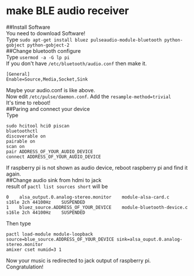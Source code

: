 # make BLE audio receiver  
##Install Software  
You need to download Software!  
Type `sudo apt-get install bluez pulseaudio-module-bluetooth python-gobject python-gobject-2`  
##Change bluetooth configure  
Type `usermod -a -G lp pi`  
If you don't have `/etc/bluetooth/audio.conf` then make it.  
```
[General]  
Enable=Source,Media,Socket,Sink  
```
Maybe your audio.conf is like above.    
Now edit `/etc/pulse/daemon.conf`. Add the `resample-method=trivial`  
It's time to reboot!  
##Paring and connect your device  
Type  
```
sudo hcitool hci0 piscan  
bluetoothctl  
discoverable on  
pairable on  
scan on  
pair ADDRESS_OF_YOUR_AUDIO_DEVICE  
connect ADDRESS_OF_YOUR_AUDIO_DEVICE  
```  
If raspberry pi is not shown as audio device, reboot raspberry pi and find it again.  
##Change audio sink from hdmi to jack  
result of `pactl list sources short` will be  
```
0    alsa_output.0.analog-stereo.monitor    module-alsa-card.c    s16le 2ch 44100Hz    SUSPENDED  
1    bluez_source.ADDRESS_OF_YOUR_DEVICE    module-bluetooth-device.c    s16le 2ch 44100Hz    SUSPENDED  
```
Then type  
```
pactl load-module module-loopback source=blue_source.ADDRESS_OF_YOUR_DEVICE sink=alsa_ouput.0.analog-stereo.monitor  
amixer cset numid=3 1  
```
Now your music is redirected to jack output of raspberry pi.  
Congratulation!  
